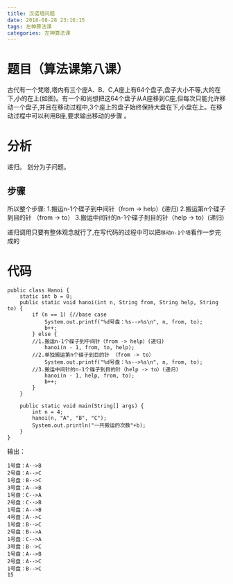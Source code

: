```yaml
---
title: 汉诺塔问题
date: 2018-08-28 23:16:15
tags: 左神算法课
categories: 左神算法课
---
```

# 题目（算法课第八课）
古代有一个梵塔,塔内有三个座A、B、C,A座上有64个盘子,盘子大小不等,大的在下,小的在上(如图)。有一个和尚想把这64个盘子从A座移到C座,但每次只能允许移动一个盘子,并且在移动过程中,3个座上的盘子始终保持大盘在下,小盘在上。在移动过程中可以利用B座,要求输出移动的步骤 。 

<!-- more -->

# 分析
递归。
划分为子问题。

## 步骤
所以整个步骤: 
1.搬运n-1个碟子到中间针（from -> help）(递归) 
2.搬运第n个碟子到目的针 （from -> to）
3.搬运中间针的n-1个碟子到目的针（help -> to）(递归) 

递归调用只要有整体观念就行了,在写代码的过程中可以把`移动n-1个塔`看作一步完成的

# 代码

```
public class Hanoi {
	static int b = 0;
	public static void hanoi(int n, String from, String help, String to) {
		if (n == 1) {//base case
			System.out.printf("%d号盘：%s-->%s\n", n, from, to);
			b++;
		} else {
        //1.搬运n-1个碟子到中间针（from -> help）(递归) 
			hanoi(n - 1, from, to, help);
        //2.单独搬运第n个碟子到目的针 （from -> to）
			System.out.printf("%d号盘：%s-->%s\n", n, from, to);
        //3.搬运中间针的n-1个碟子到目的针（help -> to）(递归) 
			hanoi(n - 1, help, from, to);
			b++;
		}
	}

	public static void main(String[] args) {
		int n = 4;
		hanoi(n, "A", "B", "C");
		System.out.println("一共搬运的次数"+b);
	}
}
```

输出：

```
1号盘：A-->B
2号盘：A-->C
1号盘：B-->C
3号盘：A-->B
1号盘：C-->A
2号盘：C-->B
1号盘：A-->B
4号盘：A-->C
1号盘：B-->C
2号盘：B-->A
1号盘：C-->A
3号盘：B-->C
1号盘：A-->B
2号盘：A-->C
1号盘：B-->C
15
```
